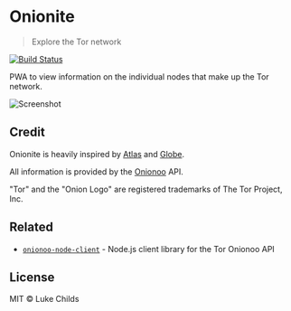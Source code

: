 # Onionite

> Explore the Tor network

[![Build Status](https://travis-ci.org/lukechilds/onionite.svg?branch=master)](https://travis-ci.org/lukechilds/onionite)

PWA to view information on the individual nodes that make up the Tor network.

![Screenshot](https://i.imgur.com/VYaVKhm.png)

## Credit

Onionite is heavily inspired by [Atlas](https://gitweb.torproject.org/atlas.git) and [Globe](https://github.com/makepanic/globe).

All information is provided by the [Onionoo](https://onionoo.torproject.org) API.

"Tor" and the "Onion Logo" are registered trademarks of The Tor Project, Inc.

## Related

- [`onionoo-node-client`](https://github.com/lukechilds/onionoo-node-client) - Node.js client library for the Tor Onionoo API

## License

MIT © Luke Childs
